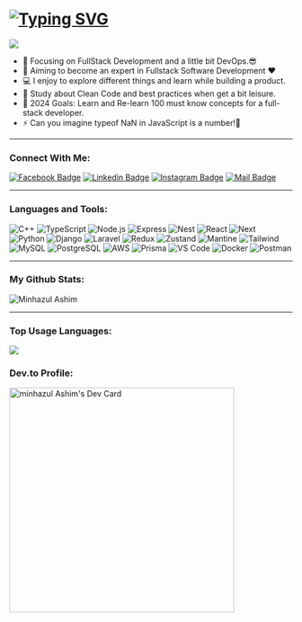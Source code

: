 <h1 align="left">
  <a href="https://git.io/typing-svg"><img src="https://readme-typing-svg.herokuapp.com?font=&weight=800&size=32&duration=4000&pause=1000&color=36ACF7&background=0C58FF00&random=false&width=600&height=60&lines=Heyya!+I'm+Minhazul+Ashim.;I+am+in+a+quest+of+being+a;Versatile+Software+Engineer!!+%F0%9F%98%84" alt="Typing SVG" /></a>
</h1>

![](https://komarev.com/ghpvc/?username=said7388&color=brightgreen)

- 🔭 Focusing on FullStack Development and a little bit DevOps.😎
- 🌱 Aiming to become an expert in Fullstack Software Development ❤
- 💻 I enjoy to explore different things and learn while building a product.
- 📰 Study about Clean Code and best practices when get a bit leisure.
- 🥅 2024 Goals: Learn and Re-learn 100 must know concepts for a full-stack developer.
- ⚡ Can you imagine typeof NaN in JavaScript is a number!🤣

---

### Connect With Me:

[![Facebook Badge](https://img.shields.io/badge/Facebook-1877F2?style=for-the-badge&logo=facebook&logoColor=white)](https://facebook.com/minhazulhaqueashim)
[![Linkedin Badge](https://img.shields.io/badge/LinkedIn-0077B5?style=for-the-badge&logo=linkedin&logoColor=white)](https://www.linkedin.com/in/minhazulhaqueashim/) [![Instagram Badge](https://img.shields.io/badge/Instagram-E4405F?style=for-the-badge&logo=instagram&logoColor=white)](https://instagram.com/minhazul-ashim)
[![Mail Badge](https://img.shields.io/badge/Gmail-D14836?style=for-the-badge&logo=gmail&logoColor=white)](mailto:minhazul.ashim@gmail.com)

---

### Languages and Tools:

![C++](https://img.shields.io/badge/C++-aqua?style=flat-square&logo=cpp&logoColor=white)
![TypeScript](https://img.shields.io/badge/TypeScript-007ACC?style=flat-square&logo=typescript&logoColor=white)
![Node.js](https://img.shields.io/badge/Node.js-43853D?style=flat-square&logo=node.js&logoColor=white)
![Express](https://img.shields.io/badge/Express-yellow?style=flat-square&logo=express&logoColor=white)
![Nest](https://img.shields.io/badge/Nest-000000?style=flat-square&logo=nestjs&logoColor=D9224D)
![React](https://img.shields.io/badge/React-0081CB?style=flat-square&logo=react&logoColor=61DAFB)
![Next](https://img.shields.io/badge/Next-f7f7f7?style=flastic&logo=Next.js&logoColor=000000)
![Python](https://img.shields.io/badge/Python-306998?style=flastic&logo=Python&logoColor=white)
![Django](https://img.shields.io/badge/Django-092e20?style=flastic&logo=Django&logoColor=white)
![Laravel](https://img.shields.io/badge/Laravel-orange?style=flastic&logo=Laravel&logoColor=white)
![Redux](https://img.shields.io/badge/Redux-black?style=flastic&logo=Redux&logoColor=764ABC)
![Zustand](https://img.shields.io/badge/Zustand-white?style=flastic&logo=Zustand&logoColor=black)
![Mantine](https://img.shields.io/badge/Mantine-f7f7f7?style=flastic&logo=Mantine&logoColor=0170FE)
![Tailwind](https://img.shields.io/badge/Tailwind-563D7C?style=flat-square&logo=Tailwindcss&logoColor=white)
![MySQL](https://img.shields.io/badge/MySQL-005C84?style=flat-square&logo=mysql&logoColor=white)
![PostgreSQL](https://img.shields.io/badge/PostgreSQL-31658D?style=flastic&logo=PostgreSQL&logoColor=white)
![AWS](https://img.shields.io/badge/AWS-orange?style=flastic&logo=amazonwebservices&logoColor=black)
![Prisma](https://img.shields.io/badge/Prisma-FFFFFF?style=flat-square&logo=Prisma&logoColor=black)
![VS Code](https://img.shields.io/badge/VisualStudio-2C2B30?style=flastic&logo=VisualStudioCode&logoColor=007ACC)
![Docker](https://img.shields.io/badge/Docker-0CC1F3?style=flat-square&logo=docker&logoColor=white)
![Postman](https://img.shields.io/badge/Postman-f7f7f7?style=flastic&logo=Postman&logoColor=FF6C37)

---

### My Github Stats:

<p>
  <img align="center" src="https://github-readme-streak-stats.herokuapp.com/?user=minhazul-ashim&theme=algolia" alt="Minhazul Ashim" />
</p>

---

### Top Usage Languages:

<img align="center" src="https://github-readme-stats.vercel.app/api/top-langs/?username=minhazul-ashim&layout=compact&theme=algolia&hide_border=true&&langs_count=10" />

### Dev.to Profile:

<a href="https://app.daily.dev/minhazul_ashim"><img src="https://github.com/minhazul-ashim/devcard-autocommit/blob/main/devcard.svg" width="400px" style="margin:auto" alt="minhazul Ashim's Dev Card"/></a>
